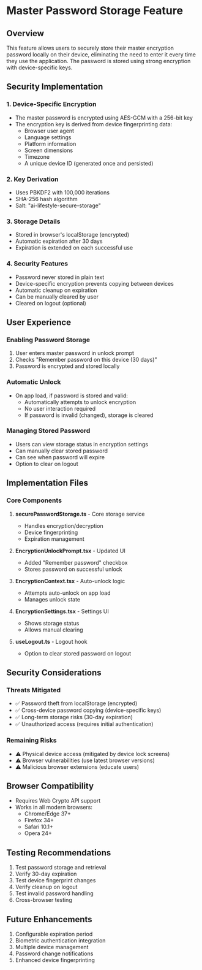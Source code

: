 # Master Password Storage Feature

## Overview
This feature allows users to securely store their master encryption password locally on their device, eliminating the need to enter it every time they use the application. The password is stored using strong encryption with device-specific keys.

## Security Implementation

### 1. Device-Specific Encryption
- The master password is encrypted using AES-GCM with a 256-bit key
- The encryption key is derived from device fingerprinting data:
  - Browser user agent
  - Language settings
  - Platform information
  - Screen dimensions
  - Timezone
  - A unique device ID (generated once and persisted)

### 2. Key Derivation
- Uses PBKDF2 with 100,000 iterations
- SHA-256 hash algorithm
- Salt: "ai-lifestyle-secure-storage"

### 3. Storage Details
- Stored in browser's localStorage (encrypted)
- Automatic expiration after 30 days
- Expiration is extended on each successful use

### 4. Security Features
- Password never stored in plain text
- Device-specific encryption prevents copying between devices
- Automatic cleanup on expiration
- Can be manually cleared by user
- Cleared on logout (optional)

## User Experience

### Enabling Password Storage
1. User enters master password in unlock prompt
2. Checks "Remember password on this device (30 days)"
3. Password is encrypted and stored locally

### Automatic Unlock
- On app load, if password is stored and valid:
  - Automatically attempts to unlock encryption
  - No user interaction required
  - If password is invalid (changed), storage is cleared

### Managing Stored Password
- Users can view storage status in encryption settings
- Can manually clear stored password
- Can see when password will expire
- Option to clear on logout

## Implementation Files

### Core Components
1. **securePasswordStorage.ts** - Core storage service
   - Handles encryption/decryption
   - Device fingerprinting
   - Expiration management

2. **EncryptionUnlockPrompt.tsx** - Updated UI
   - Added "Remember password" checkbox
   - Stores password on successful unlock

3. **EncryptionContext.tsx** - Auto-unlock logic
   - Attempts auto-unlock on app load
   - Manages unlock state

4. **EncryptionSettings.tsx** - Settings UI
   - Shows storage status
   - Allows manual clearing

5. **useLogout.ts** - Logout hook
   - Option to clear stored password on logout

## Security Considerations

### Threats Mitigated
- ✅ Password theft from localStorage (encrypted)
- ✅ Cross-device password copying (device-specific keys)
- ✅ Long-term storage risks (30-day expiration)
- ✅ Unauthorized access (requires initial authentication)

### Remaining Risks
- ⚠️ Physical device access (mitigated by device lock screens)
- ⚠️ Browser vulnerabilities (use latest browser versions)
- ⚠️ Malicious browser extensions (educate users)

## Browser Compatibility
- Requires Web Crypto API support
- Works in all modern browsers:
  - Chrome/Edge 37+
  - Firefox 34+
  - Safari 10.1+
  - Opera 24+

## Testing Recommendations
1. Test password storage and retrieval
2. Verify 30-day expiration
3. Test device fingerprint changes
4. Verify cleanup on logout
5. Test invalid password handling
6. Cross-browser testing

## Future Enhancements
1. Configurable expiration period
2. Biometric authentication integration
3. Multiple device management
4. Password change notifications
5. Enhanced device fingerprinting